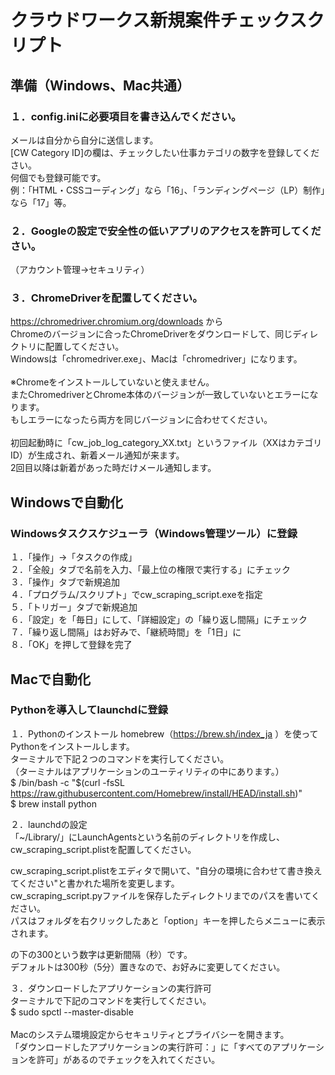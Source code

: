# クラウドワークス新規案件チェックスクリプト
## 準備（Windows、Mac共通）
### １．config.iniに必要項目を書き込んでください。
メールは自分から自分に送信します。<br>
[CW Category ID]の欄は、チェックしたい仕事カテゴリの数字を登録してください。<br>
何個でも登録可能です。<br>
例：「HTML・CSSコーディング」なら「16」、「ランディングページ（LP）制作」なら「17」等。<br>

### ２．Googleの設定で安全性の低いアプリのアクセスを許可してください。
（アカウント管理→セキュリティ）<br>

### ３．ChromeDriverを配置してください。
https://chromedriver.chromium.org/downloads から<br>
Chromeのバージョンに合ったChromeDriverをダウンロードして、同じディレクトリに配置してください。<br>
Windowsは「chromedriver.exe」、Macは「chromedriver」になります。<br>
<br>
※Chromeをインストールしていないと使えません。<br>
またChromedriverとChrome本体のバージョンが一致していないとエラーになります。<br>
もしエラーになったら両方を同じバージョンに合わせてください。<br>
<br>
初回起動時に「cw_job_log_category_XX.txt」というファイル（XXはカテゴリID）が生成され、新着メール通知が来ます。<br>
2回目以降は新着があった時だけメール通知します。<br>

## Windowsで自動化
### Windowsタスクスケジューラ（Windows管理ツール）に登録
１．「操作」→「タスクの作成」<br>
２．「全般」タブで名前を入力、「最上位の権限で実行する」にチェック<br>
３．「操作」タブで新規追加<br>
４．「プログラム/スクリプト」でcw_scraping_script.exeを指定<br>
５．「トリガー」タブで新規追加<br>
６．「設定」を「毎日」にして、「詳細設定」の「繰り返し間隔」にチェック<br>
７．「繰り返し間隔」はお好みで、「継続時間」を「1日」に<br>
８．「OK」を押して登録を完了<br>

## Macで自動化
### Pythonを導入してlaunchdに登録
１．Pythonのインストール
homebrew（https://brew.sh/index_ja ）を使ってPythonをインストールします。<br>
ターミナルで下記２つのコマンドを実行してください。<br>
（ターミナルはアプリケーションのユーティリティの中にあります。）<br>
$ /bin/bash -c "$(curl -fsSL https://raw.githubusercontent.com/Homebrew/install/HEAD/install.sh)"<br>
$ brew install python<br>

２．launchdの設定<br>
「~/Library/」にLaunchAgentsという名前のディレクトリを作成し、<br>
cw_scraping_script.plistを配置してください。<br>

cw_scraping_script.plistをエディタで開いて、"自分の環境に合わせて書き換えてください"と書かれた場所を変更します。<br>
cw_scraping_script.pyファイルを保存したディレクトリまでのパスを書いてください。<br>
パスはフォルダを右クリックしたあと「option」キーを押したらメニューに表示されます。<br>

<StartInterVal>の下の300という数字は更新間隔（秒）です。<br>
デフォルトは300秒（5分）置きなので、お好みに変更してください。<br>

３．ダウンロードしたアプリケーションの実行許可<br>
ターミナルで下記のコマンドを実行してください。<br>
$ sudo spctl --master-disable<br>
<br>
Macのシステム環境設定からセキュリティとプライバシーを開きます。<br>
「ダウンロードしたアプリケーションの実行許可：」に「すべてのアプリケーションを許可」があるのでチェックを入れてください。<br>
